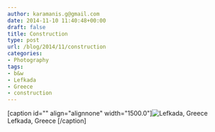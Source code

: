 ```yaml
---
author: karamanis.g@gmail.com
date: 2014-11-10 11:40:48+00:00
draft: false
title: Construction
type: post
url: /blog/2014/11/construction
categories:
- Photography
tags:
- b&w
- Lefkada
- Greece
- construction
---
```


[caption id="" align="alignnone" width="1500.0"]![ Lefkada, Greece ](/images/2014-11-10-201411construction/image-asset.jpeg)
 Lefkada, Greece [/caption]
